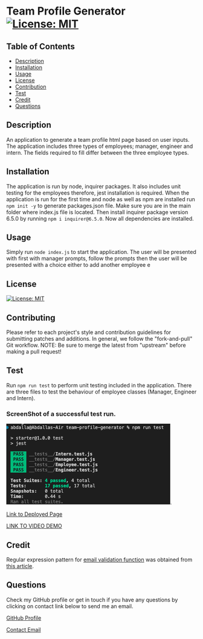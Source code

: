 # Team Profile Generator [![License: MIT](https://img.shields.io/badge/License-MIT-yellow.svg)](https://opensource.org/licenses/MIT)
  
  ## Table of Contents
  * [Description](#Description)
  * [Installation](#Installation)
  * [Usage](#Usage)
  * [License](#License)
  * [Contribution](#Contributing)
  * [Test](#test)
  * [Credit](#credit)
  * [Questions](#questions)

  ## Description 
  An application to generate a team profile html page based on user inputs. The application includes three types of employees; manager, engineer and intern. The fields required to fill differ between the three employee types. 

  ## Installation
  The application is run by node, inquirer packages. It also includes unit testing for the employees therefore, jest installation is required. When the application is run for the first time and node as well as npm are installed run ```npm init -y``` to generate packages.json file. Make sure you are in the main folder where index.js file is located. Then install inquirer package version 6.5.0 by running ```npm i inquirer@6.5.0```. Now all dependencies are installed.

  ## Usage
  Simply run ```node index.js``` to start the application. The user will be presented with first with manager prompts, follow the prompts then the user will be presented with a choice either to add another employee e

  ## License
  [![License: MIT](https://img.shields.io/badge/License-MIT-yellow.svg)](https://opensource.org/licenses/MIT)

  ## Contributing
  Please refer to each project's style and contribution guidelines for submitting patches and additions. In general, we follow the "fork-and-pull" Git workflow. NOTE: Be sure to merge the latest from "upstream" before making a pull request!
  
  ## Test
  Run ```npm run test``` to perform unit testing included in the application. There are three files to test the behaviour of employee classes (Manager, Engineer and Intern).

  ### ScreenShot of a successful test run.

  ![test image](./assets/test.png).
  
  [Link to Deployed Page](output/styles.css)

  [LINK TO VIDEO DEMO](https://youtu.be/IOfU6Vq2_sY)

  ## Credit
  Regular expression pattern for [email validation function](https://github.com/abdalla-diaai/team-profile-generator/blob/37c4ff14e0994ad5eaf2d27c3195a29e5efd476f/index.js#L17C1-L24C1) was obtained from [this article](https://www.abstractapi.com/guides/email-validation-regex-javascript). 
   
  ## Questions
  Check my GitHub profile or get in touch if you have any questions by clicking on contact link below to send me an email. 

  [GitHub Profile](https://github.com/abdalla-diaai)

  [Contact Email](mailto:abdalla.diaai@outlook.com)
  
